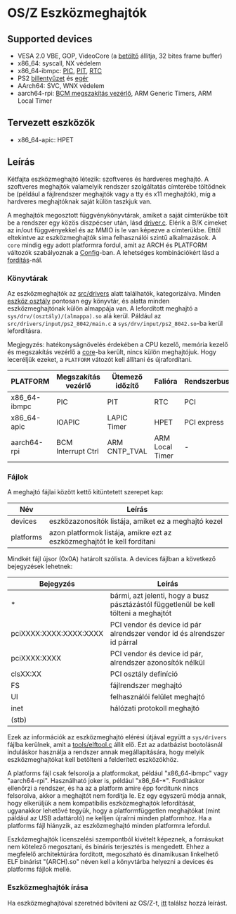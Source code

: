 OS/Z Eszközmeghajtók
====================

Supported devices
-----------------

 * VESA 2.0 VBE, GOP, VideoCore (a [betöltő](https://gitlab.com/bztsrc/osz/blob/master/loader) állítja, 32 bites frame buffer)
 * x86_64: syscall, NX védelem
 * x86_64-ibmpc: [PIC](https://gitlab.com/bztsrc/osz/blob/master/src/core/x86_64/ibmpc/pic.S), [PIT](https://gitlab.com/bztsrc/osz/blob/master/src/core/x86_64/ibmpc/pit.S), [RTC](https://gitlab.com/bztsrc/osz/blob/master/src/core/x86_64/ibmpc/rtc.S)
 * PS2 [billentyűzet](https://gitlab.com/bztsrc/osz/blob/master/src/drivers/input/ps2_8042/keyboard.h) és [egér](https://gitlab.com/bztsrc/osz/blob/master/src/drivers/input/ps2_8042/mouse.h)
 * AArch64: SVC, WNX védelem
 * aarch64-rpi: [BCM megszakítás vezérlő](https://gitlab.com/bztsrc/osz/blob/master/src/core/aarch64/rpi/intr.c), ARM Generic Timers, ARM Local Timer

Tervezett eszközök
------------------

 * x86_64-apic: HPET

Leírás
------

Kétfajta eszközmeghajtó létezik: szoftveres és hardveres meghajtó. A szoftveres meghajtók valamelyik rendszer szolgáltatás
címterébe töltődnek be (például a fájlrendszer meghajtók vagy a tty és x11 meghajtók), míg a hardveres meghajtóknak
saját külön taszkjuk van.

A meghajtók megosztott függvénykönyvtárak, amiket a saját címterükbe tölt be a rendszer egy közös diszpécser után, lásd [driver.c](https://gitlab.com/bztsrc/osz/blob/master/src/drivers/driver.c).
Elérik a B/K címeket az in/out függvényekkel és az MMIO is le van képezve a címterükbe. Ettől eltekintve az eszközmeghajtók
sima felhasználói szintű alkalmazások. A `core` mindig egy adott platformra fordul, amit az ARCH és PLATFORM változók szabályoznak
a [Config](https://gitlab.com/bztsrc/osz/blob/master/Config)-ban. A lehetséges kombinációkért lásd a [fordítás](https://gitlab.com/bztsrc/osz/blob/master/docs/compile.md)-nál.

### Könyvtárak

Az eszközmeghajtók az [src/drivers](https://gitlab.com/bztsrc/osz/blob/master/src/drivers) alatt találhatók, kategorizálva.
Minden [eszköz osztály](https://gitlab.com/bztsrc/osz/blob/master/src/drivers/README.md) pontosan egy könyvtár, és alatta minden
eszközmeghajtónak külön almappája van. A lefordított meghajtó a `sys/drv/(osztály)/(almappa).so` alá kerül. Páldául az
`src/drivers/input/ps2_8042/main.c` a `sys/drv/input/ps2_8042.so`-ba kerül lefordításra.

Megjegyzés: hatékonyságnövelés érdekében a CPU kezelő, memória kezelő és megszakítás vezérlő a [core](https://gitlab.com/bztsrc/osz/tree/master/src/core)-ba
került, nincs külön meghajtójuk. Hogy leceréljük ezeket, a `PLATFORM` vátozót kell állítani és újrafordítani.

| PLATFORM     | Megszakítás vezérlő  | Ütemező időzítő | Falióra          | Rendszerbusz |
| ------------ | -------------------- | --------------- | ---------------- | ------------ |
| x86_64-ibmpc | PIC                  | PIT             | RTC              | PCI          |
| x86_64-apic  | IOAPIC               | LAPIC Timer     | HPET             | PCI express  |
| aarch64-rpi  | BCM Interrupt Ctrl   | ARM CNTP_TVAL   | ARM Local Timer  | -            |

### Fájlok

A meghajtó fájlai között kettő kitüntetett szerepet kap:

| Név  | Leírás |
| ---- | ----------- |
| devices | eszközazonosítók listája, amiket ez a meghajtó kezel |
| platforms | azon platformok listája, amikre ezt az eszközmeghajtót le kell fordítani |

Mindkét fájl újsor (0x0A) határolt szólista. A devices fájlban a következő bejegyzések lehetnek:

| Bejegyzés | Leírás |
| --------- | ----------- |
| *     | bármi, azt jelenti, hogy a busz pásztázástól függetlenül be kell tölteni a meghajtót |
| pciXXXX:XXXX:XXXX:XXXX | PCI vendor és device id pár alrendszer vendor id és alrendszer id párral |
| pciXXXX:XXXX | PCI vendor és device id pár, alrendszer azonosítók nélkül |
| clsXX:XX | PCI osztály definíció |
| FS    | fájlrendszer meghajtó |
| UI    | felhasználói felület meghajtó |
| inet  | hálózati protokoll meghajtó |
| (stb) |  |

Ezek az információk az eszközmeghajtó elérési útjával együtt a `sys/drivers` fájlba kerülnek, amit a
[tools/elftool.c](https://gitlab.com/bztsrc/osz/blob/master/tools/elftool.c) állít elő. Ezt az adatbázist
bootolásnál induláskor használja a rendszer annak megállapítására, hogy melyik eszközmeghajtókat kell
betölteni a felderített eszközökhöz.

A platforms fájl csak felsorolja a platformokat, például "x86_64-ibmpc" vagy "aarch64-rpi". Használható joker is,
például "x86_64-*". Fordításkor ellenőrzi a rendszer, és ha az a platform amire épp fordítunk nincs felsorolva, akkor a
meghajtót nem fordítja le. Ez egy egyszerű módja annak, hogy elkerüljük a nem kompatíbilis eszközmeghajtók lefordítását,
ugyanakkor lehetővé tegyük, hogy a platformfüggetlen meghajtókat (mint páldául az USB adattároló) ne kelljen újraírni
minden platformhoz. Ha a platforms fájl hiányzik, az eszközmeghajtó minden platformra lefordul.

Eszközmeghajtók licenszelési szempontból kivételt képeznek, a forrásukat nem kötelező megosztani, és bináris terjesztés
is mengedett. Ehhez a megfelelő architektúrára fordított, megoszható és dinamikusan linkelhető ELF binárist "(ARCH).so" néven
kell a könyvtárba helyezni a devices és platforms fájlok mellé.

### Eszközmeghajtók írása

Ha eszközmeghajtóval szeretnéd bővíteni az OS/Z-t, [itt](https://gitlab.com/bztsrc/osz/blob/master/docs/howto3-develop.md)
találsz hozzá leírást.
